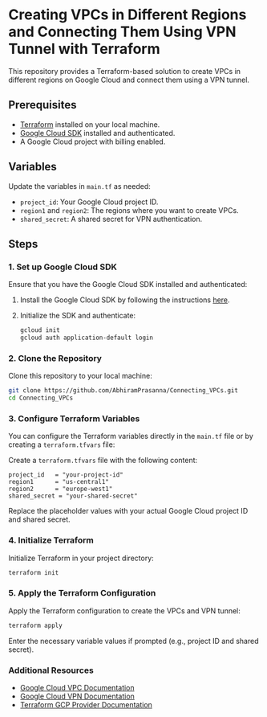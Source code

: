 
# Creating VPCs in Different Regions and Connecting Them Using VPN Tunnel with Terraform

This repository provides a Terraform-based solution to create VPCs in different regions on Google Cloud and connect them using a VPN tunnel.

## Prerequisites

- [Terraform](https://www.terraform.io/downloads.html) installed on your local machine.
- [Google Cloud SDK](https://cloud.google.com/sdk/docs/install) installed and authenticated.
- A Google Cloud project with billing enabled.

## Variables

Update the variables in `main.tf` as needed:
- `project_id`: Your Google Cloud project ID.
- `region1` and `region2`: The regions where you want to create VPCs.
- `shared_secret`: A shared secret for VPN authentication.

## Steps

### 1. Set up Google Cloud SDK

Ensure that you have the Google Cloud SDK installed and authenticated:

1. Install the Google Cloud SDK by following the instructions [here](https://cloud.google.com/sdk/docs/install).
2. Initialize the SDK and authenticate:

   ```sh
   gcloud init
   gcloud auth application-default login
   ```

### 2. Clone the Repository

Clone this repository to your local machine:

```sh
git clone https://github.com/AbhiramPrasanna/Connecting_VPCs.git
cd Connecting_VPCs
```

### 3. Configure Terraform Variables

You can configure the Terraform variables directly in the `main.tf` file or by creating a `terraform.tfvars` file:

Create a `terraform.tfvars` file with the following content:

```hcl
project_id   = "your-project-id"
region1      = "us-central1"
region2      = "europe-west1"
shared_secret = "your-shared-secret"
```

Replace the placeholder values with your actual Google Cloud project ID and shared secret.

### 4. Initialize Terraform

Initialize Terraform in your project directory:

```sh
terraform init
```

### 5. Apply the Terraform Configuration

Apply the Terraform configuration to create the VPCs and VPN tunnel:

```sh
terraform apply
```

Enter the necessary variable values if prompted (e.g., project ID and shared secret).

### Additional Resources

- [Google Cloud VPC Documentation](https://cloud.google.com/vpc/docs)
- [Google Cloud VPN Documentation](https://cloud.google.com/vpn/docs)
- [Terraform GCP Provider Documentation](https://registry.terraform.io/providers/hashicorp/google/latest/docs)

